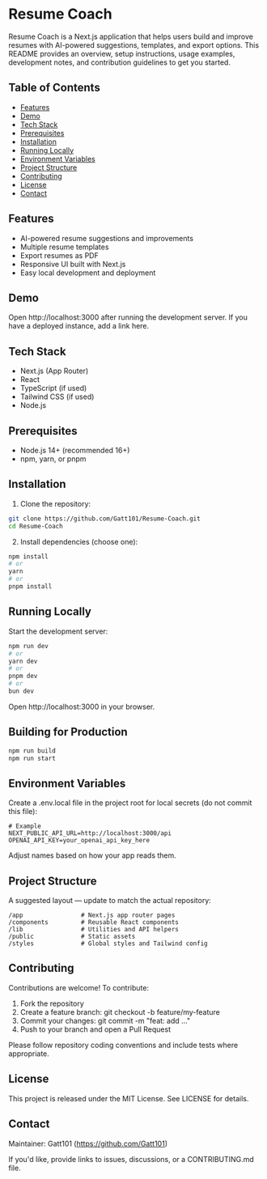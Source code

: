 # Resume Coach

Resume Coach is a Next.js application that helps users build and improve resumes with AI-powered suggestions, templates, and export options. This README provides an overview, setup instructions, usage examples, development notes, and contribution guidelines to get you started.


## Table of Contents

- [Features](#features)
- [Demo](#demo)
- [Tech Stack](#tech-stack)
- [Prerequisites](#prerequisites)
- [Installation](#installation)
- [Running Locally](#running-locally)
- [Environment Variables](#environment-variables)
- [Project Structure](#project-structure)
- [Contributing](#contributing)
- [License](#license)
- [Contact](#contact)


## Features

- AI-powered resume suggestions and improvements
- Multiple resume templates
- Export resumes as PDF
- Responsive UI built with Next.js
- Easy local development and deployment


## Demo

Open http://localhost:3000 after running the development server. If you have a deployed instance, add a link here.


## Tech Stack

- Next.js (App Router)
- React
- TypeScript (if used)
- Tailwind CSS (if used)
- Node.js


## Prerequisites

- Node.js 14+ (recommended 16+)
- npm, yarn, or pnpm


## Installation

1. Clone the repository:

```bash
git clone https://github.com/Gatt101/Resume-Coach.git
cd Resume-Coach
```

2. Install dependencies (choose one):

```bash
npm install
# or
yarn
# or
pnpm install
```


## Running Locally

Start the development server:

```bash
npm run dev
# or
yarn dev
# or
pnpm dev
# or
bun dev
```

Open http://localhost:3000 in your browser.


## Building for Production

```bash
npm run build
npm run start
```


## Environment Variables

Create a .env.local file in the project root for local secrets (do not commit this file):

```
# Example
NEXT_PUBLIC_API_URL=http://localhost:3000/api
OPENAI_API_KEY=your_openai_api_key_here
```

Adjust names based on how your app reads them.


## Project Structure

A suggested layout — update to match the actual repository:

```
/app                # Next.js app router pages
/components         # Reusable React components
/lib                # Utilities and API helpers
/public             # Static assets
/styles             # Global styles and Tailwind config
```


## Contributing

Contributions are welcome! To contribute:

1. Fork the repository
2. Create a feature branch: git checkout -b feature/my-feature
3. Commit your changes: git commit -m "feat: add ..."
4. Push to your branch and open a Pull Request

Please follow repository coding conventions and include tests where appropriate.


## License

This project is released under the MIT License. See LICENSE for details.


## Contact

Maintainer: Gatt101 (https://github.com/Gatt101)

If you'd like, provide links to issues, discussions, or a CONTRIBUTING.md file.
